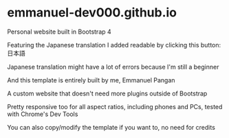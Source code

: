 # emmanuel-dev000.github.io

Personal website built in Bootstrap 4

Featuring the Japanese translation I added readable by clicking this button: 日本語

Japanese translation might have a lot of errors because I'm still a beginner

And this template is entirely built by me, Emmanuel Pangan

A custom website that doesn't need more plugins outside of Bootstrap

Pretty responsive too for all aspect ratios, including phones and PCs, tested with Chrome's Dev Tools

You can also copy/modify the template if you want to, no need for credits

